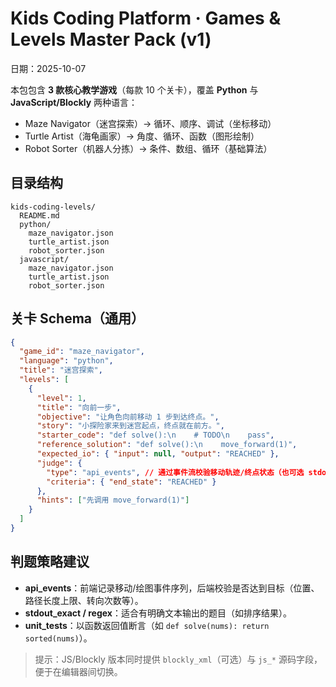 # Kids Coding Platform · Games & Levels Master Pack (v1)

日期：2025-10-07

本包包含 **3 款核心教学游戏**（每款 10 个关卡），覆盖 **Python** 与 **JavaScript/Blockly** 两种语言：

- Maze Navigator（迷宫探索）→ 循环、顺序、调试（坐标移动）
- Turtle Artist（海龟画家）→ 角度、循环、函数（图形绘制）
- Robot Sorter（机器人分拣）→ 条件、数组、循环（基础算法）

## 目录结构

```
kids-coding-levels/
  README.md
  python/
    maze_navigator.json
    turtle_artist.json
    robot_sorter.json
  javascript/
    maze_navigator.json
    turtle_artist.json
    robot_sorter.json
```

## 关卡 Schema（通用）

```json
{
  "game_id": "maze_navigator",
  "language": "python",
  "title": "迷宫探索",
  "levels": [
    {
      "level": 1,
      "title": "向前一步",
      "objective": "让角色向前移动 1 步到达终点。",
      "story": "小探险家来到迷宫起点，终点就在前方。",
      "starter_code": "def solve():\n    # TODO\n    pass",
      "reference_solution": "def solve():\n    move_forward(1)",
      "expected_io": { "input": null, "output": "REACHED" },
      "judge": {
        "type": "api_events", // 通过事件流校验移动轨迹/终点状态（也可选 stdout_exact / unit_tests）
        "criteria": { "end_state": "REACHED" }
      },
      "hints": ["先调用 move_forward(1)"]
    }
  ]
}
```

## 判题策略建议

- **api_events**：前端记录移动/绘图事件序列，后端校验是否达到目标（位置、路径长度上限、转向次数等）。
- **stdout_exact / regex**：适合有明确文本输出的题目（如排序结果）。
- **unit_tests**：以函数返回值断言（如 `def solve(nums): return sorted(nums)`）。

> 提示：JS/Blockly 版本同时提供 `blockly_xml`（可选）与 `js_*` 源码字段，便于在编辑器间切换。
